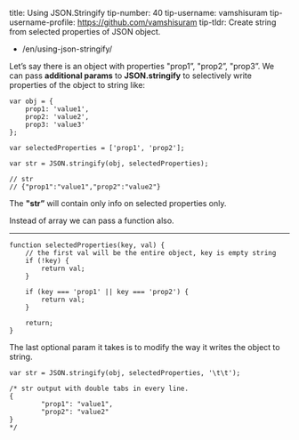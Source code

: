 title: Using JSON.Stringify tip-number: 40 tip-username: vamshisuram tip-username-profile: https://github.com/vamshisuram tip-tldr: Create string from selected properties of JSON object.

-   /en/using-json-stringify/

Let’s say there is an object with properties "prop1”, "prop2”, "prop3”. We can pass **additional params** to **JSON.stringify** to selectively write properties of the object to string like:

    var obj = {
        prop1: 'value1',
        prop2: 'value2',
        prop3: 'value3'
    };

    var selectedProperties = ['prop1', 'prop2'];

    var str = JSON.stringify(obj, selectedProperties);

    // str
    // {"prop1":"value1","prop2":"value2"}

The **"str”** will contain only info on selected properties only.

Instead of array we can pass a function also.

------------------------------------------------------------------------

    function selectedProperties(key, val) {
        // the first val will be the entire object, key is empty string
        if (!key) {
            return val;
        }

        if (key === 'prop1' || key === 'prop2') {
            return val;
        }

        return;
    }

The last optional param it takes is to modify the way it writes the object to string.

    var str = JSON.stringify(obj, selectedProperties, '\t\t');

    /* str output with double tabs in every line.
    {
            "prop1": "value1",
            "prop2": "value2"
    }
    */
